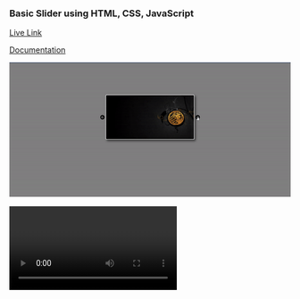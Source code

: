 ### Basic Slider using HTML, CSS, JavaScript

<a href="https://basic-slider-html-css-javascript.vercel.app/">Live Link</a>

<a href="https://promahbubul.hashnode.dev/basic-slider-using-html-css-javascript">Documentation</a>

<div style="text-align: center;">
<a href="https://basic-slider-html-css-javascript.vercel.app/" style="" ><img src="./banner.gif"></a>
</div>

<video src="./intro.mp4" autoplay loop autoplay></video>
